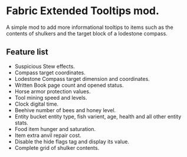 # Fabric Extended Tooltips mod.
A simple mod to add more informational tooltips to items such as the contents of shulkers and the target block of a lodestone compass.
## Feature list
- Suspicious Stew effects.
- Compass target coordinates.
- Lodestone Compass target dimension and coordinates.
- Written Book page count and opened status.
- Horse armor protection values.
- Tool mining speed and levels.
- Clock digital time.
- Beehive number of bees and honey level.
- Entity bucket entity type, fish varient, age, health and all other entity stats.
- Food item hunger and saturation.
- Item extra anvil repair cost.
- Disable the hide flags tag and display its value.
- Complete grid of shulker contents.
